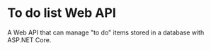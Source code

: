 # To do list Web API

A Web API that can manage "to do" items stored in a database with ASP.NET Core.
